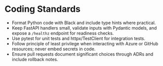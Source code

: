 # Coding Standards

- Format Python code with Black and include type hints where practical.
- Keep FastAPI handlers small, validate inputs with Pydantic models, and expose a `/healthz` endpoint for readiness checks.
- Use pytest for unit tests and httpx/TestClient for integration tests.
- Follow principle of least privilege when interacting with Azure or GitHub resources; never embed secrets in code.
- Ensure pull requests document significant choices through ADRs and include rollback notes.
